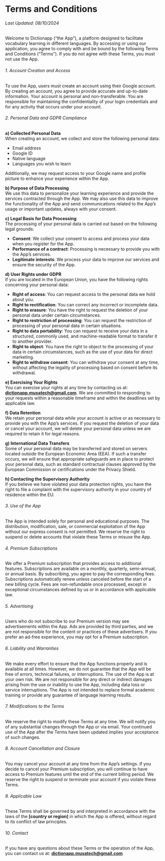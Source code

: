 # Terms and Conditions

###### Last Updated: 08/10/2024

Welcome to Dictionapp (“the App”), a platform designed to facilitate vocabulary learning in different languages. By accessing or using our application, you agree to comply with and be bound by the following Terms and Conditions (“Terms”). If you do not agree with these Terms, you must not use the App.

###### 1. Account Creation and Access

To use the App, users must create an account using their Google account. By creating an account, you agree to provide accurate and up-to-date information. Your account is personal and non-transferable. You are responsible for maintaining the confidentiality of your login credentials and for any activity that occurs under your account.

###### 2. Personal Data and GDPR Compliance

**a) Collected Personal Data**  
When creating an account, we collect and store the following personal data:  

- Email address  
- Google ID  
- Native language  
- Languages you wish to learn  

Additionally, we may request access to your Google name and profile picture to enhance your experience within the App.  

**b) Purpose of Data Processing**  
We use this data to personalize your learning experience and provide the services contracted through the App. We may also use this data to improve the functionality of the App and send communications related to the App’s usage or important updates, always with your consent.  

**c) Legal Basis for Data Processing**  
The processing of your personal data is carried out based on the following legal grounds:  

- **Consent**: We collect your consent to access and process your data when you register for the App.  
- **Performance of a contract**: Processing is necessary to provide you with the App’s services.  
- **Legitimate interests**: We process your data to improve our services and ensure the security of the App.  

**d) User Rights under GDPR**  
If you are located in the European Union, you have the following rights concerning your personal data:  

- **Right of access**: You can request access to the personal data we hold about you.  
- **Right to rectification**: You can correct any incorrect or incomplete data.  
- **Right to erasure**: You have the right to request the deletion of your personal data under certain circumstances.  
- **Right to restriction of processing**: You can request the restriction of processing of your personal data in certain situations.  
- **Right to data portability**: You can request to receive your data in a structured, commonly used, and machine-readable format to transfer it to another provider.  
- **Right to object**: You have the right to object to the processing of your data in certain circumstances, such as the use of your data for direct marketing.  
- **Right to withdraw consent**: You can withdraw your consent at any time, without affecting the legality of processing based on consent before its withdrawal.  

**e) Exercising Your Rights**  
You can exercise your rights at any time by contacting us at: **dictionapp.muxatech@gmail.com**. We are committed to responding to your requests within a reasonable timeframe and within the deadlines set by applicable law.  

**f) Data Retention**  
We retain your personal data while your account is active or as necessary to provide you with the App’s services. If you request the deletion of your data or cancel your account, we will delete your personal data unless we are required to retain it for legal reasons.  

**g) International Data Transfers**  
Some of your personal data may be transferred and stored on servers located outside the European Economic Area (EEA). If such a transfer occurs, we will ensure that appropriate safeguards are in place to protect your personal data, such as standard contractual clauses approved by the European Commission or certifications under the Privacy Shield.  

**h) Contacting the Supervisory Authority**  
If you believe we have violated your data protection rights, you have the right to file a complaint with the supervisory authority in your country of residence within the EU.  

###### 3. Use of the App

The App is intended solely for personal and educational purposes. The distribution, modification, sale, or commercial exploitation of the App without our express consent is not permitted. We reserve the right to suspend or delete accounts that violate these Terms or misuse the App.

###### 4. Premium Subscriptions

We offer a Premium subscription that provides access to additional features. Subscriptions are available on a monthly, quarterly, semi-annual, or annual basis. By subscribing, you agree to pay the corresponding fees. Subscriptions automatically renew unless canceled before the start of a new billing cycle. Fees are non-refundable once processed, except in exceptional circumstances defined by us or in accordance with applicable law.

###### 5. Advertising

Users who do not subscribe to our Premium version may see advertisements within the App. Ads are provided by third parties, and we are not responsible for the content or practices of these advertisers. If you prefer an ad-free experience, you may opt for a Premium subscription.

###### 6. Liability and Warranties

We make every effort to ensure that the App functions properly and is available at all times. However, we do not guarantee that the App will be free of errors, technical failures, or interruptions. The use of the App is at your own risk. We are not responsible for any direct or indirect damages arising from the use or inability to use the App, including data loss or service interruptions. The App is not intended to replace formal academic training or provide any guarantee of language learning results.

###### 7. Modifications to the Terms

We reserve the right to modify these Terms at any time. We will notify you of any substantial changes through the App or via email. Your continued use of the App after the Terms have been updated implies your acceptance of such changes.

###### 8. Account Cancellation and Closure

You may cancel your account at any time from the App’s settings. If you decide to cancel your Premium subscription, you will continue to have access to Premium features until the end of the current billing period. We reserve the right to suspend or terminate your account if you violate these Terms.

###### 9. Applicable Law

These Terms shall be governed by and interpreted in accordance with the laws of the **[country or region]** in which the App is offered, without regard to its conflict of law principles.

###### 10. Contact

If you have any questions about these Terms or the operation of the App, you can contact us at: **dictionapp.muxatech@gmail.com**
